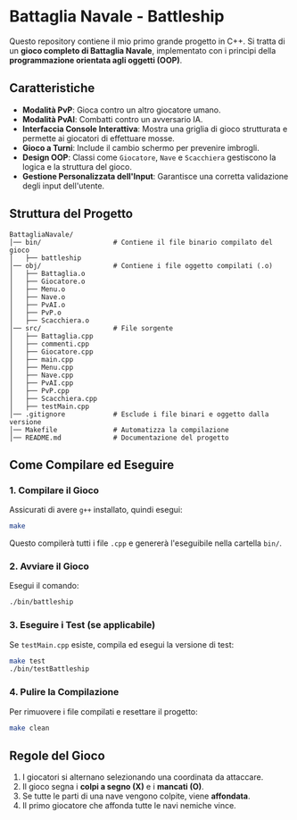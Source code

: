# **Battaglia Navale - Battleship**

Questo repository contiene il mio primo grande progetto in C++. Si tratta di un **gioco completo di Battaglia Navale**, implementato con i principi della **programmazione orientata agli oggetti (OOP)**.

## **Caratteristiche**
- **Modalità PvP**: Gioca contro un altro giocatore umano.
- **Modalità PvAI**: Combatti contro un avversario IA.
- **Interfaccia Console Interattiva**: Mostra una griglia di gioco strutturata e permette ai giocatori di effettuare mosse.
- **Gioco a Turni**: Include il cambio schermo per prevenire imbrogli.
- **Design OOP**: Classi come `Giocatore`, `Nave` e `Scacchiera` gestiscono la logica e la struttura del gioco.
- **Gestione Personalizzata dell'Input**: Garantisce una corretta validazione degli input dell'utente.

## **Struttura del Progetto**
```
BattagliaNavale/
│── bin/                  # Contiene il file binario compilato del gioco
│   ├── battleship
│── obj/                  # Contiene i file oggetto compilati (.o)
│   ├── Battaglia.o
│   ├── Giocatore.o
│   ├── Menu.o
│   ├── Nave.o
│   ├── PvAI.o
│   ├── PvP.o
│   ├── Scacchiera.o
│── src/                  # File sorgente
│   ├── Battaglia.cpp
│   ├── commenti.cpp
│   ├── Giocatore.cpp
│   ├── main.cpp
│   ├── Menu.cpp
│   ├── Nave.cpp
│   ├── PvAI.cpp
│   ├── PvP.cpp
│   ├── Scacchiera.cpp
│   ├── testMain.cpp
│── .gitignore            # Esclude i file binari e oggetto dalla versione
│── Makefile              # Automatizza la compilazione
│── README.md             # Documentazione del progetto
```

## **Come Compilare ed Eseguire**
### **1. Compilare il Gioco**
Assicurati di avere `g++` installato, quindi esegui:
```sh
make
```
Questo compilerà tutti i file `.cpp` e genererà l'eseguibile nella cartella `bin/`.

### **2. Avviare il Gioco**
Esegui il comando:
```sh
./bin/battleship
```

### **3. Eseguire i Test (se applicabile)**
Se `testMain.cpp` esiste, compila ed esegui la versione di test:
```sh
make test
./bin/testBattleship
```

### **4. Pulire la Compilazione**
Per rimuovere i file compilati e resettare il progetto:
```sh
make clean
```

## **Regole del Gioco**
1. I giocatori si alternano selezionando una coordinata da attaccare.
2. Il gioco segna i **colpi a segno (X)** e i **mancati (O)**.
3. Se tutte le parti di una nave vengono colpite, viene **affondata**.
4. Il primo giocatore che affonda tutte le navi nemiche vince.
